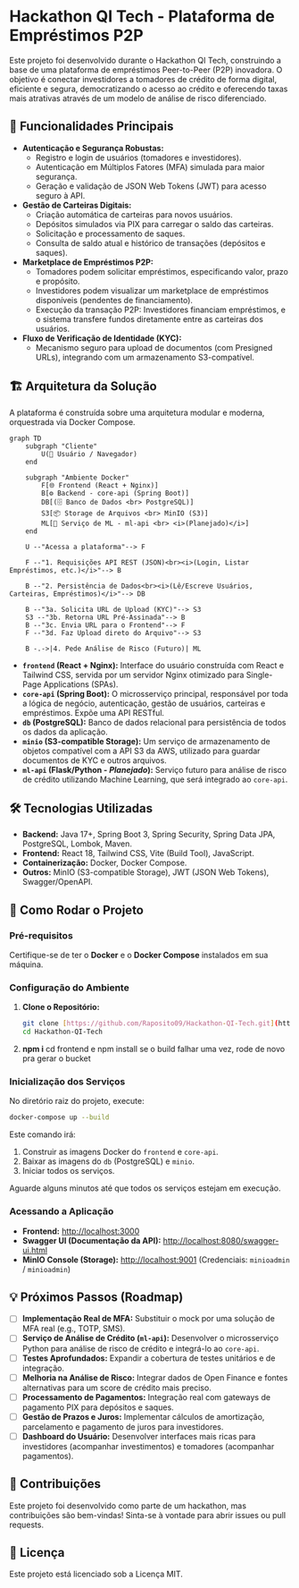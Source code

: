 # Hackathon QI Tech - Plataforma de Empréstimos P2P

Este projeto foi desenvolvido durante o Hackathon QI Tech, construindo a base de uma plataforma de empréstimos Peer-to-Peer (P2P) inovadora. O objetivo é conectar investidores a tomadores de crédito de forma digital, eficiente e segura, democratizando o acesso ao crédito e oferecendo taxas mais atrativas através de um modelo de análise de risco diferenciado.

## 🚀 Funcionalidades Principais

* **Autenticação e Segurança Robustas:**
    * Registro e login de usuários (tomadores e investidores).
    * Autenticação em Múltiplos Fatores (MFA) simulada para maior segurança.
    * Geração e validação de JSON Web Tokens (JWT) para acesso seguro à API.
* **Gestão de Carteiras Digitais:**
    * Criação automática de carteiras para novos usuários.
    * Depósitos simulados via PIX para carregar o saldo das carteiras.
    * Solicitação e processamento de saques.
    * Consulta de saldo atual e histórico de transações (depósitos e saques).
* **Marketplace de Empréstimos P2P:**
    * Tomadores podem solicitar empréstimos, especificando valor, prazo e propósito.
    * Investidores podem visualizar um marketplace de empréstimos disponíveis (pendentes de financiamento).
    * Execução da transação P2P: Investidores financiam empréstimos, e o sistema transfere fundos diretamente entre as carteiras dos usuários.
* **Fluxo de Verificação de Identidade (KYC):**
    * Mecanismo seguro para upload de documentos (com Presigned URLs), integrando com um armazenamento S3-compatível.

## 🏗️ Arquitetura da Solução

A plataforma é construída sobre uma arquitetura modular e moderna, orquestrada via Docker Compose.

```mermaid
graph TD
    subgraph "Cliente"
        U(👤 Usuário / Navegador)
    end

    subgraph "Ambiente Docker"
        F[🌐 Frontend (React + Nginx)]
        B[⚙️ Backend - core-api (Spring Boot)]
        DB[(🗄️ Banco de Dados <br> PostgreSQL)]
        S3[📦 Storage de Arquivos <br> MinIO (S3)]
        ML[🧠 Serviço de ML - ml-api <br> <i>(Planejado)</i>]
    end

    U --"Acessa a plataforma"--> F

    F --"1. Requisições API REST (JSON)<br><i>(Login, Listar Empréstimos, etc.)</i>"--> B

    B --"2. Persistência de Dados<br><i>(Lê/Escreve Usuários, Carteiras, Empréstimos)</i>"--> DB

    B --"3a. Solicita URL de Upload (KYC)"--> S3
    S3 --"3b. Retorna URL Pré-Assinada"--> B
    B --"3c. Envia URL para o Frontend"--> F
    F --"3d. Faz Upload direto do Arquivo"--> S3

    B -.->|4. Pede Análise de Risco (Futuro)| ML
```

* **`frontend` (React + Nginx):** Interface do usuário construída com React e Tailwind CSS, servida por um servidor Nginx otimizado para Single-Page Applications (SPAs).
* **`core-api` (Spring Boot):** O microsserviço principal, responsável por toda a lógica de negócio, autenticação, gestão de usuários, carteiras e empréstimos. Expõe uma API RESTful.
* **`db` (PostgreSQL):** Banco de dados relacional para persistência de todos os dados da aplicação.
* **`minio` (S3-compatible Storage):** Um serviço de armazenamento de objetos compatível com a API S3 da AWS, utilizado para guardar documentos de KYC e outros arquivos.
* **`ml-api` (Flask/Python - *Planejado*):** Serviço futuro para análise de risco de crédito utilizando Machine Learning, que será integrado ao `core-api`.

## 🛠️ Tecnologias Utilizadas

* **Backend:** Java 17+, Spring Boot 3, Spring Security, Spring Data JPA, PostgreSQL, Lombok, Maven.
* **Frontend:** React 18, Tailwind CSS, Vite (Build Tool), JavaScript.
* **Containerização:** Docker, Docker Compose.
* **Outros:** MinIO (S3-compatible Storage), JWT (JSON Web Tokens), Swagger/OpenAPI.

## 🚀 Como Rodar o Projeto

### Pré-requisitos

Certifique-se de ter o **Docker** e o **Docker Compose** instalados em sua máquina.

### Configuração do Ambiente

1.  **Clone o Repositório:**
    ```bash
    git clone [https://github.com/Raposito09/Hackathon-QI-Tech.git](https://github.com/Raposito09/Hackathon-QI-Tech.git)
    cd Hackathon-QI-Tech
    ```
2.  **npm i**
    cd frontend e npm install
    se o build falhar uma vez, rode de novo pra gerar o bucket

### Inicialização dos Serviços

No diretório raiz do projeto, execute:

```bash
docker-compose up --build
```

Este comando irá:
1.  Construir as imagens Docker do `frontend` e `core-api`.
2.  Baixar as imagens do `db` (PostgreSQL) e `minio`.
3.  Iniciar todos os serviços.

Aguarde alguns minutos até que todos os serviços estejam em execução.

### Acessando a Aplicação

* **Frontend:** [http://localhost:3000](http://localhost:3000)
* **Swagger UI (Documentação da API):** [http://localhost:8080/swagger-ui.html](http://localhost:8080/swagger-ui.html)
* **MinIO Console (Storage):** [http://localhost:9001](http://localhost:9001) (Credenciais: `minioadmin` / `minioadmin`)

## 💡 Próximos Passos (Roadmap)

-   [ ] **Implementação Real de MFA:** Substituir o mock por uma solução de MFA real (e.g., TOTP, SMS).
-   [ ] **Serviço de Análise de Crédito (`ml-api`):** Desenvolver o microsserviço Python para análise de risco de crédito e integrá-lo ao `core-api`.
-   [ ] **Testes Aprofundados:** Expandir a cobertura de testes unitários e de integração.
-   [ ] **Melhoria na Análise de Risco:** Integrar dados de Open Finance e fontes alternativas para um score de crédito mais preciso.
-   [ ] **Processamento de Pagamentos:** Integração real com gateways de pagamento PIX para depósitos e saques.
-   [ ] **Gestão de Prazos e Juros:** Implementar cálculos de amortização, parcelamento e pagamento de juros para investidores.
-   [ ] **Dashboard do Usuário:** Desenvolver interfaces mais ricas para investidores (acompanhar investimentos) e tomadores (acompanhar pagamentos).

## 🤝 Contribuições

Este projeto foi desenvolvido como parte de um hackathon, mas contribuições são bem-vindas! Sinta-se à vontade para abrir issues ou pull requests.

## 📄 Licença

Este projeto está licenciado sob a Licença MIT.